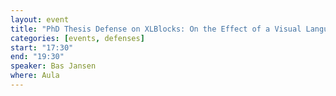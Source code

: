 ```yaml
---
layout: event
title: "PhD Thesis Defense on XLBlocks: On the Effect of a Visual Language on Formula Creation and Comprehension in Spreadsheets"
categories: [events, defenses]
start: "17:30"
end: "19:30"
speaker: Bas Jansen
where: Aula
---
```

